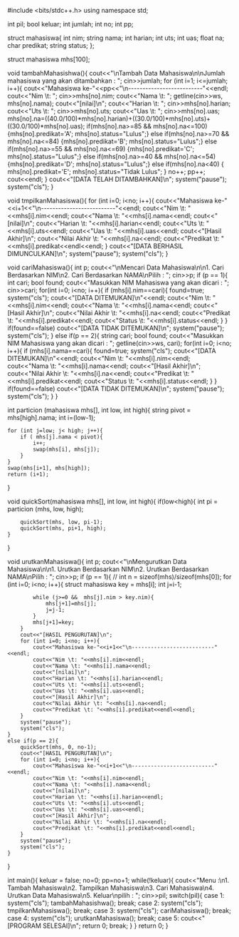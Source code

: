 #include <bits/stdc++.h>
using namespace std;

int pil;
bool keluar;
int jumlah;
int no;
int pp;

struct mahasiswa{
    int nim;
    string nama;
    int harian;
    int uts;
    int uas;
    float na;
    char predikat;
    string status;
};

struct mahasiswa mhs[100]; 

void tambahMahasishwa(){
    cout<<"\nTambah Data Mahasiswa\n\nJumlah mahasiswa yang akan ditambahkan : ";
    cin>>jumlah;
    for (int i=1; i<=jumlah; i++){
        cout<<"Mahasiswa ke-"<<pp<<"\n--------------------------"<<endl;
        cout<<"Nim \t: ";  cin>>mhs[no].nim;
        cout<<"Nama \t: "; getline(cin>>ws, mhs[no].nama);
        cout<<"[nilai]\n";
        cout<<"Harian \t: "; cin>>mhs[no].harian;
        cout<<"Uts \t: "; cin>>mhs[no].uts;
        cout<<"Uas \t: "; cin>>mhs[no].uas;
        mhs[no].na=((40.0/100)*mhs[no].harian)+((30.0/100)*mhs[no].uts)+((30.0/100)*mhs[no].uas);
        if(mhs[no].na>=85 && mhs[no].na<=100) {mhs[no].predikat='A'; mhs[no].status="Lulus";}
        else if(mhs[no].na>=70 && mhs[no].na<=84) {mhs[no].predikat='B'; mhs[no].status="Lulus";}
        else if(mhs[no].na>=55 && mhs[no].na<=69) {mhs[no].predikat='C'; mhs[no].status="Lulus";}
        else if(mhs[no].na>=40 && mhs[no].na<=54) {mhs[no].predikat='D'; mhs[no].status="Lulus";}
        else if(mhs[no].na<40) {
            mhs[no].predikat='E';
            mhs[no].status="Tidak Lulus";
        }
        no++;
        pp++;
        cout<<endl;
    }
    cout<<"[DATA TELAH DITAMBAHKAN]\n";
    system("pause");
    system("cls");
}

void tmpilkanMahasiswa(){
    for (int i=0; i<no; i++){
        cout<<"Mahasiswa ke-"<<i+1<<"\n--------------------------"<<endl;
        cout<<"Nim \t: "<<mhs[i].nim<<endl;
        cout<<"Nama \t: "<<mhs[i].nama<<endl;
        cout<<"[nilai]\n";
        cout<<"Harian \t: "<<mhs[i].harian<<endl;
        cout<<"Uts \t: "<<mhs[i].uts<<endl;
        cout<<"Uas \t: "<<mhs[i].uas<<endl;
        cout<<"[Hasil Akhir]\n";
        cout<<"Nilai Akhir \t: "<<mhs[i].na<<endl;
        cout<<"Predikat \t: "<<mhs[i].predikat<<endl<<endl;
    }
    cout<<"[DATA BERHASIL DIMUNCULKAN]\n";
    system("pause");
    system("cls");
}

void cariMahasiswa(){
    int p;
    cout<<"\nMencari Data Mahasiswa\n\n1. Cari Berdasarkan NIM\n2. Cari Berdasarkan NAMA\nPilih : "; cin>>p;
    if (p == 1){
        int cari;
        bool found;
        cout<<"Masukkan NIM Mahasiswa yang akan dicari : "; cin>>cari;
        for(int i=0; i<no; i++){
            if (mhs[i].nim==cari){
                found=true;
                system("cls");
                cout<<"[DATA DITEMUKAN]\n"<<endl;
                cout<<"Nim \t: "<<mhs[i].nim<<endl;
                cout<<"Nama \t: "<<mhs[i].nama<<endl;
                cout<<"[Hasil Akhir]\n";
                cout<<"Nilai Akhir \t: "<<mhs[i].na<<endl;
                cout<<"Predikat \t: "<<mhs[i].predikat<<endl;
                cout<<"Status \t: "<<mhs[i].status<<endl;
            }
        }
        if(found==false) cout<<"[DATA TIDAK DITEMUKAN]\n";
        system("pause");
        system("cls");
    }
    else if(p == 2){
        string cari;
        bool found;
        cout<<"Masukkan NIM Mahasiswa yang akan dicari : "; getline(cin>>ws, cari);
        for(int i=0; i<no; i++){
            if (mhs[i].nama==cari){
                found=true;
                system("cls");
                cout<<"[DATA DITEMUKAN]\n"<<endl;
                cout<<"Nim \t: "<<mhs[i].nim<<endl;
                cout<<"Nama \t: "<<mhs[i].nama<<endl;
                cout<<"[Hasil Akhir]\n";
                cout<<"Nilai Akhir \t: "<<mhs[i].na<<endl;
                cout<<"Predikat \t: "<<mhs[i].predikat<<endl;
                cout<<"Status \t: "<<mhs[i].status<<endl;
            }
        }
        if(found==false) cout<<"[DATA TIDAK DITEMUKAN]\n";
        system("pause");
        system("cls");
    }
}

int particion (mahasiswa mhs[], int low, int high){
    string pivot = mhs[high].nama;
    int i=(low-1);

    for (int j=low; j< high; j++){
        if ( mhs[j].nama < pivot){
            i++;
            swap(mhs[i], mhs[j]);
        }
    }
    swap(mhs[i+1], mhs[high]);
    return (i+1);
}

void quickSort(mahasiswa mhs[], int low, int high){
    if(low<high){
        int pi = particion (mhs, low, high);

        quickSort(mhs, low, pi-1);
        quickSort(mhs, pi+1, high);
    }
}

void urutkanMahasiswa(){
    int p;
    cout<<"\nMengurutkan Data Mahasiswa\n\n1. Urutkan Berdasarkan NIM\n2. Urutkan Berdasarkan NAMA\nPilih : "; cin>>p;
    if (p == 1){
        // int n = sizeof(mhs)/sizeof(mhs[0]);
        for (int i=0; i<no; i++){
            struct mahasiswa key = mhs[i];
            int j=i-1;
            
            while (j>=0 &&  mhs[j].nim > key.nim){
                mhs[j+1]=mhs[j];
                j=j-1;
            }
            mhs[j+1]=key;
        }
        cout<<"[HASIL PENGURUTAN]\n";
        for (int i=0; i<no; i++){
            cout<<"Mahasiswa ke-"<<i+1<<"\n--------------------------"<<endl;
            cout<<"Nim \t: "<<mhs[i].nim<<endl;
            cout<<"Nama \t: "<<mhs[i].nama<<endl;
            cout<<"[nilai]\n";
            cout<<"Harian \t: "<<mhs[i].harian<<endl;
            cout<<"Uts \t: "<<mhs[i].uts<<endl;
            cout<<"Uas \t: "<<mhs[i].uas<<endl;
            cout<<"[Hasil Akhir]\n";
            cout<<"Nilai Akhir \t: "<<mhs[i].na<<endl;
            cout<<"Predikat \t: "<<mhs[i].predikat<<endl<<endl;
        }
        system("pause");
        system("cls");
    }
    else if(p == 2){
        quickSort(mhs, 0, no-1);
        cout<<"[HASIL PENGURUTAN]\n";
        for (int i=0; i<no; i++){
            cout<<"Mahasiswa ke-"<<i+1<<"\n--------------------------"<<endl;
            cout<<"Nim \t: "<<mhs[i].nim<<endl;
            cout<<"Nama \t: "<<mhs[i].nama<<endl;
            cout<<"[nilai]\n";
            cout<<"Harian \t: "<<mhs[i].harian<<endl;
            cout<<"Uts \t: "<<mhs[i].uts<<endl;
            cout<<"Uas \t: "<<mhs[i].uas<<endl;
            cout<<"[Hasil Akhir]\n";
            cout<<"Nilai Akhir \t: "<<mhs[i].na<<endl;
            cout<<"Predikat \t: "<<mhs[i].predikat<<endl<<endl;
        }
        system("pause");
        system("cls");
    }
}

int main(){
    keluar = false;
    no=0;
    pp=no+1;
    while(!keluar){
        cout<<"Menu :\n1. Tambah Mahasiswa\n2. Tampilkan Mahasiswa\n3. Cari Mahasiswa\n4. Urutkan Data Mahasiswa\n5. Keluar\npilih : "; cin>>pil;
        switch(pil){
            case 1:
                system("cls");
                tambahMahasishwa();
            break;
            case 2:
                system("cls");
                tmpilkanMahasiswa();
            break;
            case 3:
                system("cls");
                cariMahasiswa();
            break;
            case 4:
                system("cls");
                urutkanMahasiswa();
            break;
            case 5:
                cout<<"[PROGRAM SELESAI]\n"; 
                return 0;
            break;
        }
    }
    return 0;
}
